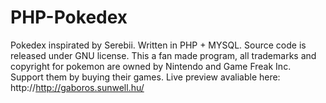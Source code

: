 PHP-Pokedex
===========

Pokedex inspirated by Serebii. Written in PHP + MYSQL.
Source code is released under GNU license. This a fan made program, all trademarks and copyright
for pokemon are owned by Nintendo and Game Freak Inc. Support them by buying their games.
Live preview avaliable here: http://http://gaboros.sunwell.hu/